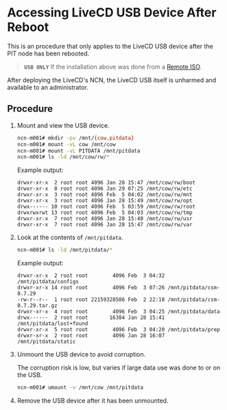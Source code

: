 # Accessing LiveCD USB Device After Reboot

This is an procedure that only applies to the LiveCD USB device after the PIT node has been rebooted.

> **`USB ONLY`** If the installation above was done from a [Remote ISO](../install/bootstrap_livecd_remote_iso.md).

After deploying the LiveCD's NCN, the LiveCD USB itself is unharmed and available to an administrator.

## Procedure

1. Mount and view the USB device.

    ```bash
    ncn-m001# mkdir -pv /mnt/{cow,pitdata}
    ncn-m001# mount -vL cow /mnt/cow
    ncn-m001# mount -vL PITDATA /mnt/pitdata
    ncn-m001# ls -ld /mnt/cow/rw/*
    ```

    Example output:

    ```
    drwxr-xr-x  2 root root 4096 Jan 28 15:47 /mnt/cow/rw/boot
    drwxr-xr-x  8 root root 4096 Jan 29 07:25 /mnt/cow/rw/etc
    drwxr-xr-x  3 root root 4096 Feb  5 04:02 /mnt/cow/rw/mnt
    drwxr-xr-x  3 root root 4096 Jan 28 15:49 /mnt/cow/rw/opt
    drwx------ 10 root root 4096 Feb  5 03:59 /mnt/cow/rw/root
    drwxrwxrwt 13 root root 4096 Feb  5 04:03 /mnt/cow/rw/tmp
    drwxr-xr-x  7 root root 4096 Jan 28 15:40 /mnt/cow/rw/usr
    drwxr-xr-x  7 root root 4096 Jan 28 15:47 /mnt/cow/rw/var
    ```

1. Look at the contents of `/mnt/pitdata`.

    ```bash
    ncn-m001# ls -ld /mnt/pitdata/*
    ```

    Example output:

    ```
    drwxr-xr-x  2 root root        4096 Feb  3 04:32 /mnt/pitdata/configs
    drwxr-xr-x 14 root root        4096 Feb  3 07:26 /mnt/pitdata/csm-0.7.29
    -rw-r--r--  1 root root 22159328586 Feb  2 22:18 /mnt/pitdata/csm-0.7.29.tar.gz
    drwxr-xr-x  4 root root        4096 Feb  3 04:25 /mnt/pitdata/data
    drwx------  2 root root       16384 Jan 28 15:41 /mnt/pitdata/lost+found
    drwxr-xr-x  5 root root        4096 Feb  3 04:20 /mnt/pitdata/prep
    drwxr-xr-x  2 root root        4096 Jan 28 16:07 /mnt/pitdata/static
    ```

1. Unmount the USB device to avoid corruption. 
   
   The corruption risk is low, but varies if large data use was done to or on the USB.

    ```bash
    ncn-m001# umount -v /mnt/cow /mnt/pitdata
    ```

1. Remove the USB device after it has been unmounted. 